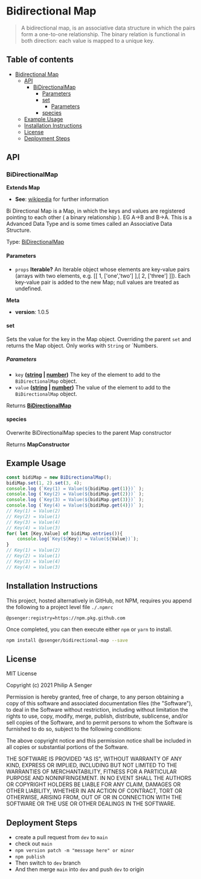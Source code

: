 # Bidirectional Map

> A bidirectional map, is an associative data structure in which the pairs form a one-to-one
> relationship. The binary relation is functional in both direction: each value is mapped to a
> unique key.

<!--START_SECTION:toc-->

## Table of contents
- [Bidirectional Map](#bidirectional-map)
  * [API](#api)
    + [BiDirectionalMap](#bidirectionalmap)
      - [Parameters](#parameters)
      - [set](#set)
        * [Parameters](#parameters-1)
      - [species](#species)
  * [Example Usage](#example-usage)
  * [Installation Instructions](#installation-instructions)
  * [License](#license)
  * [Deployment Steps](#deployment-steps)

<!--END_SECTION:toc-->

<!--START_SECTION:jsdoc-->
## API

<!-- Generated by documentation.js. Update this documentation by updating the source code. -->

### BiDirectionalMap

**Extends Map**

*   **See**: [wikipedia][1] for further information

Bi Directional Map is a Map, in which the keys and values are registered pointing to each
other ( a binary relationship ). EG A->B and B->A. This is a Advanced Data Type and is some times
called an Associative Data Structure.

Type: [BiDirectionalMap][2]

#### Parameters

*   `props` **Iterable?** An Iterable object whose elements are key-value pairs (arrays with two elements, e.g. \[\[ 1, \['one','two'] ],\[ 2, \['three'] ]]). Each key-value pair is added to the new Map; null values are treated as undefined.

**Meta**

*   **version**: 1.0.5

#### set

Sets the value for the key in the Map object. Overriding the parent `set` and returns the Map
object. Only works with `String` or \`Numbers.

##### Parameters

*   `key` **([string][3] | [number][4])** The key of the element to add to the `BiDirectionalMap` object.
*   `value` **([string][3] | [number][4])** The value of the element to add to the `BiDirectionalMap` object.

Returns **[BiDirectionalMap][2]** 

#### species

Overwrite BiDirectionalMap species to the parent Map constructor

Returns **MapConstructor** 

[1]: https://en.wikipedia.org/wiki/Bidirectional_map

[2]: #bidirectionalmap

[3]: https://developer.mozilla.org/docs/Web/JavaScript/Reference/Global_Objects/String

[4]: https://developer.mozilla.org/docs/Web/JavaScript/Reference/Global_Objects/Number

<!--END_SECTION:jsdoc-->

<!--START_SECTION:file:TUTORIAL.md-->
## Example Usage

```javascript
const bidiMap = new BiDirectionalMap();
bidiMap.set(1, 2).set(3, 4);
console.log (`Key(1) = Value(${bidiMap.get(1)})` );
console.log (`Key(2) = Value(${bidiMap.get(2)})` );
console.log (`Key(3) = Value(${bidiMap.get(3)})` );
console.log (`Key(4) = Value(${bidiMap.get(4)})` );
// Key(1) = Value(2)
// Key(2) = Value(1)
// Key(3) = Value(4)
// Key(4) = Value(3)
for( let [Key,Value] of bidiMap.entries()){
    console.log(`Key(${Key}) = Value(${Value})`);
}
// Key(1) = Value(2)
// Key(2) = Value(1)
// Key(3) = Value(4)
// Key(4) = Value(3)
```

<!--END_SECTION:file:TUTORIAL.md-->

<!--START_SECTION:file:INSTALLATION.md-->
## Installation Instructions

This project, hosted alternatively in GitHub, not NPM, requires you append the following to a
project level file `./.npmrc`

```
@psenger:registry=https://npm.pkg.github.com
```

Once completed, you can then execute either `npm` or `yarn` to install.

```bash
npm install @psenger/bidirectional-map --save
```

<!--END_SECTION:file:INSTALLATION.md-->

## License

<!--START_SECTION:file:LICENSE-->
MIT License

Copyright (c) 2021 Philip A Senger

Permission is hereby granted, free of charge, to any person obtaining a copy
of this software and associated documentation files (the "Software"), to deal
in the Software without restriction, including without limitation the rights
to use, copy, modify, merge, publish, distribute, sublicense, and/or sell
copies of the Software, and to permit persons to whom the Software is
furnished to do so, subject to the following conditions:

The above copyright notice and this permission notice shall be included in all
copies or substantial portions of the Software.

THE SOFTWARE IS PROVIDED "AS IS", WITHOUT WARRANTY OF ANY KIND, EXPRESS OR
IMPLIED, INCLUDING BUT NOT LIMITED TO THE WARRANTIES OF MERCHANTABILITY,
FITNESS FOR A PARTICULAR PURPOSE AND NONINFRINGEMENT. IN NO EVENT SHALL THE
AUTHORS OR COPYRIGHT HOLDERS BE LIABLE FOR ANY CLAIM, DAMAGES OR OTHER
LIABILITY, WHETHER IN AN ACTION OF CONTRACT, TORT OR OTHERWISE, ARISING FROM,
OUT OF OR IN CONNECTION WITH THE SOFTWARE OR THE USE OR OTHER DEALINGS IN THE
SOFTWARE.

<!--END_SECTION:file:LICENSE-->

## Deployment Steps

* create a pull request from `dev` to `main`
* check out `main`
* `npm version patch -m "message here" or minor`
* `npm publish`
* Then switch to `dev` branch
* And then merge `main` into `dev` and push `dev` to origin
